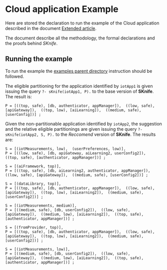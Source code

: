 <p><img align="left" width="100"> <h1>Cloud application Example</h1></p>

Here are stored the declaration to run the example of the Cloud application described in the document [Extended article](https://github.com/di-unipi-socc/sk/blob/main/Examples/CloudExample/CloudExample%20extended.pdf).

The document describe all the methodology, the formal declarations and the proofs behind *SKnife*.

## Running the example

To run the example the [examples parent directory](https://github.com/di-unipi-socc/sk/tree/main/Examples) instruction should be followed.

The eligible partitioning for the application identified by `iotApp1` is given issuing the query `?- sKnife(iotApp1, P).` to the base version of **SKnife**.
The result is:

    P = [((top, safe), [db, authenticator, appManager]),  ((low, safe), [apiGateway]),  ((top, low), [aiLearning]),  ((medium, safe), [userConfig])] ;

Given the non-partitionable application identified by `iotApp2`, the suggestion and the relative eligible partitionings are given issuing the query `?- sKnife(iotApp2, S, P).` to the *Reccomend* version of **SKnife**.
The results are:

    S = [(iotMeasurements, low),  (userPreferences, low)],
    P = [((low, safe), [db, apiGateway, aiLearning2, userConfig2]),  ((top, safe), [authenticator, appManager])] ;

    S = [(aiFramework, top)],
    P = [((top, safe), [db, aiLearning2, authenticator, appManager]),  ((low, safe), [apiGateway]),  ((medium, safe), [userConfig2])] ;

    S = [(dataLibrary, top)],
    P = [((top, safe), [db, authenticator, appManager]),  ((low, safe), [apiGateway]),  ((top, low), [aiLearning2]),  ((medium, safe), [userConfig2])] ;

    S = [(iotMeasurements, medium)],
    P = [((medium, safe), [db, userConfig2]),  ((low, safe), [apiGateway]),  ((medium, low), [aiLearning2]),  ((top, safe), [authenticator, appManager])] ;

    S = [(fromProvider, top)],
    P = [((top, safe), [db, authenticator, appManager]),  ((low, safe), [apiGateway]),  ((top, low), [aiLearning2]),  ((medium, safe), [userConfig2])] ;

    S = [(iotMeasurements, low)],
    P = [((medium, safe), [db, userConfig2]),  ((low, safe), [apiGateway]),  ((medium, low), [aiLearning2]),  ((top, safe), [authenticator, appManager])] ;
